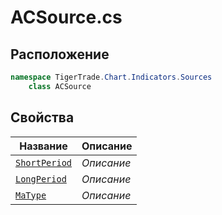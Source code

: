 
# ACSource.cs
## Расположение
```csharp
namespace TigerTrade.Chart.Indicators.Sources  
    class ACSource
```

## Свойства
| Название | Описание |
| --- | --- |
| [`ShortPeriod`](./svoistva/ShortPeriod.md) | *Описание* |
| [`LongPeriod`](./svoistva/LongPeriod.md) | *Описание* |
| [`MaType`](./svoistva/MaType.md) | *Описание* |

